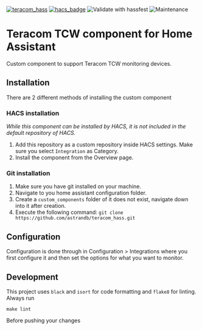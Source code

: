 [![teracom_hass](https://img.shields.io/github/v/release/astrandb/teracom_hass?include_prereleases)](https://github.com/astrandb/teracom_hass) [![hacs_badge](https://img.shields.io/badge/HACS-Custom-orange.svg)](https://github.com/custom-components/hacs) ![Validate with hassfest](https://github.com/astrandb/teracom_hass/workflows/Validate%20with%20hassfest/badge.svg) ![Maintenance](https://img.shields.io/maintenance/yes/2021.svg)


# Teracom TCW component for Home Assistant

Custom component to support Teracom TCW monitoring devices.


## Installation

There are 2 different methods of installing the custom component

### HACS installation

_While this component can be installed by HACS, it is not included in the default repository of HACS._

1. Add this repository as a custom repository inside HACS settings. Make sure you select `Integration` as Category.
2. Install the component from the Overview page.

### Git installation

1. Make sure you have git installed on your machine.
2. Navigate to you home assistant configuration folder.
3. Create a `custom_components` folder of it does not exist, navigate down into it after creation.
4. Execute the following command: `git clone https://github.com/astrandb/teracom_hass.git`

## Configuration

Configuration is done through in Configuration > Integrations where you first configure it and then set the options for what you want to monitor.

## Development

This project uses `black` and `isort` for code formatting and `flake8` for linting.
Always run

```
make lint
```

Before pushing your changes
